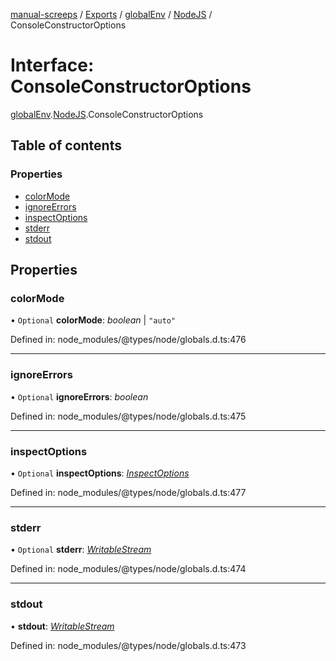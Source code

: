 [manual-screeps](../README.md) / [Exports](../modules.md) / [globalEnv](../modules/globalenv.md) / [NodeJS](../modules/globalenv.nodejs.md) / ConsoleConstructorOptions

# Interface: ConsoleConstructorOptions

[globalEnv](../modules/globalenv.md).[NodeJS](../modules/globalenv.nodejs.md).ConsoleConstructorOptions

## Table of contents

### Properties

- [colorMode](globalenv.nodejs.consoleconstructoroptions.md#colormode)
- [ignoreErrors](globalenv.nodejs.consoleconstructoroptions.md#ignoreerrors)
- [inspectOptions](globalenv.nodejs.consoleconstructoroptions.md#inspectoptions)
- [stderr](globalenv.nodejs.consoleconstructoroptions.md#stderr)
- [stdout](globalenv.nodejs.consoleconstructoroptions.md#stdout)

## Properties

### colorMode

• `Optional` **colorMode**: *boolean* \| ``"auto"``

Defined in: node_modules/@types/node/globals.d.ts:476

___

### ignoreErrors

• `Optional` **ignoreErrors**: *boolean*

Defined in: node_modules/@types/node/globals.d.ts:475

___

### inspectOptions

• `Optional` **inspectOptions**: [*InspectOptions*](globalenv.nodejs.inspectoptions.md)

Defined in: node_modules/@types/node/globals.d.ts:477

___

### stderr

• `Optional` **stderr**: [*WritableStream*](globalenv.nodejs.writablestream.md)

Defined in: node_modules/@types/node/globals.d.ts:474

___

### stdout

• **stdout**: [*WritableStream*](globalenv.nodejs.writablestream.md)

Defined in: node_modules/@types/node/globals.d.ts:473

